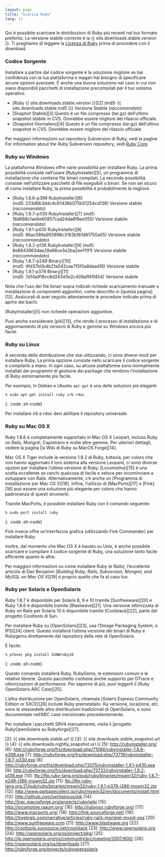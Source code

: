 ```yaml
---
layout: page
title: "Scarica Ruby"
lang: it
---
```


Qui è possibile scaricare le distribuzioni di Ruby più recenti nel tuo
formato preferito. La versione stabile corrente è la
{{ site.downloads.stable.version }}. Ti preghiamo di leggere la
[Licenza di Ruby][1] prima di procedere con il download.

### Codice Sorgente

Installare a partire dal codice sorgente è la soluzione migliore se hai
confidenza con la tua piattaforma e magari hai bisogno di specificare
alcune opzioni avanzate. È anche una buona soluzione nel caso in cui non
siano disponibili pacchetti di installazione precompilati per il tuo
sistema operativo.

* [Ruby {{ site.downloads.stable.version }}][2]
  (md5:&nbsp;{{ site.downloads.stable.md5 }}) Versione Stabile (*raccomandato*)
* [Snaphot Stabile][3] Questo è un file compresso (tar.gz) dell’ultimo
  snapshot *stabile* in CVS. Dovrebbe essere migliore del rilascio
  ufficiale.
* [Snapshot Giornaliero][4] Questo è un file compresso (tar.gz)
  dell’ultimo snapshot in CVS. Dovrebbe essere migliore del rilascio
  ufficiale.

Per maggiori informazioni sul repository Subversion di Ruby, vedi la
pagine For information about the Ruby Subversion repository, vedi [Ruby
Core](/it/community/ruby-core/).

### Ruby su Windows

La piattaforma Windows offre varie possibilità per installare Ruby. La
prima possibilità consiste nell’usare [RubyInstaller][5], un programma
di installazione che contiene file binari compilati. La seconda
possibilità consiste nell’utilizzare pacchetti di file eseguibili o
binari. Se non sei sicuro di come installare Ruby, la prima possibilità
è probabilmente la migliore.

* [Ruby 1.8.6-p398 RubyInstaller][6]
  (md5:&nbsp;233d6b3ddc4c61436b075b51254cd138) Versione stabile
  (*raccomandato*)
* [Ruby 1.8.7-p330 RubyInstaller][7] (md5:&nbsp;
  18d688cfae6e60857cad24da6f9ee055) Versione stabile (*raccomandato*)
* [Ruby 1.9.1-p430 RubyInstaller][8]
  (md5:&nbsp;86ac589a955898c3163b161d81750a05) Versione stabile
  (*raccommandato*)
* [Ruby 1.9.2-p136 RubyInstaller][9] (md5:&nbsp;
  8e8843963dae29a98ce3e2ba2ee111f1) Versione stabile (*raccommandato*)
* [Ruby 1.8.7-p249 Binary][10] (md5:&nbsp;4fd37b0b4b21a042cae7f5f0a8daad16)
  Versione stabile
* [Ruby 1.9.1-p378 Binary][11] (md5:&nbsp;7d14a918cc8d243d3e2c409aff41f454)
  Versione stabile

Nota che l’uso dei file binari sopra indicati richiede scaricamento
manuale e installazione di componenti aggiuntivi, come descritto in
[questa pagina][12]. Assicurati di aver seguito attentamente le
procedure indicate prima di aprire dei bachi.

[RubyInstaller][5] non richiede operazioni aggiuntive.

Puoi anche considerare [pik][13], che rende il processo di installazione
e di aggiornamento di più versioni di Ruby e gemme su Windows ancora più
facile.

### Ruby su Linux

A seconda della distribuzione che stai utilizzando, ci sono diversi modi
per installare Ruby. La prima opzione consiste nello scaricare il codice
sorgente e compilarlo a mano. In ogni caso, su alcune piattaforme sono
normalmente installati dei programmi di gestione dei package che rendono
l’installazione di Ruby estremamente più facile.

Per esempio, In Debian e Ubuntu `apt-get` è una delle soluzioni più
eleganti:

    % sudo apt-get install ruby irb rdoc
{: .code .sh-code}

Per installare irb e rdoc devi abilitare il repository universale.

### Ruby su Mac OS X

Ruby 1.8.6 è completamente supportato in Mac OS X Leopart, incluso Ruby
on Rails, Mongrel, Capistrano e molte altre gemme. Per ulteriori
dettagli, vedere la pagina [la Wiki di Ruby su MacOS Forge][14].

Mac OS X Tiger include la versione 1.8.2 di Ruby, tuttavia, per coloro
che non hanno aggiornato il loro sistema alla versione Leopard, ci sono
diverse opzioni per installare l’ultima versione di Ruby.
[Locomotive][15] è una scelta eccellente se cerchi qualcosa di facile e
veloce per incominciare a sviluppare con Rails. Alternativamente, c’è
anche un [Programma di installazione per Mac OS X][16]. Infine,
l’utilizzo di [MacPorts][17] o [Fink][18] può essere una soluzione più
elegante per coloro che hanno padronanza di questi strumenti.

Tramite MacPorts, è possibile installare Ruby con il comando seguente:

    % sudo port install ruby
{: .code .sh-code}

Fink invece offre un’interfaccia grafica (utilizzando Fink Commander)
per installare Ruby.

Inoltre, dal momento che Mac OS X è basato su Unix, è anche possibile
scaricare e compilare il codice sorgente di Ruby, una soluzione tanto
facile efficiente quanto le altre.

Per maggiori informazioni su come installare Ruby (e Rails),
l’eccellente articolo di Dan Benjamin [*Building Ruby, Rails,
Subversion, Mongrel, and MySQL on Mac OS X*][19] è proprio quello che fa
al caso tuo.

### Ruby per Solaris e OpenSolaris

Ruby 1.8.7 è disponibile per Solaris 8, 9 e 10 tramite [Sunfreeware][20]
e Ruby 1.8.6 è disponibile tramite [Blastwave][21]. Una versione
ottimizzata di Ruby on Rails per Solaris 10 è disponibile tramite
[Coolstack][22], parte del progetto Cooltools di Sun.

Per installare Ruby su [OpenSolaris][23], usa l’[Image Packaging System,
o IPS][24] client. Questo installerà l’ultima versione dei binari di
Ruby e Rubygems direttamente dal repository della rete di OpenSolaris.

È facile:

    % pfexec pkg install SUNWruby18
{: .code .sh-code}

Questo comando installerà Ruby, RubyGems, le estensioni comuni e le
relative librerie. Questo pacchetto contiene anche supporto per DTrace e
ottimizzazioni di performance. Per saperne di più, puoi leggerti il
[Ruby OpenSolaris ARC Case][25].

L’altra distribuzione per OpenSolaris, chiamata [Solaris Express
Community Edition or SXCE][26] include Ruby preinstallato. Ka versione,
locazione, etc. sono le stessedelle altre distribuzioni tradizionali di
OpenSolaris, e sono documentate nell’ARC case menzionato
precedentemente.

Per installare i pacchetti SRV4 manualmente, visita il [progetto
RubyOpenSolaris su Rubyforge][27].



[1]: http://www.ruby-lang.org/it/about/license.txt 
[2]: {{ site.downloads.stable.url }}
[3]: {{ site.downloads.stable_snapshot.url }}
[4]: {{ site.downloads.nightly_snapshot.url }}
[5]: http://rubyinstaller.org/ 
[6]: http://rubyforge.org/frs/download.php/71066/rubyinstaller-1.8.6-p398.exe 
[7]: http://rubyforge.org/frs/download.php/73719/rubyinstaller-1.8.7-p330.exe 
[8]: http://rubyforge.org/frs/download.php/72075/rubyinstaller-1.9.1-p430.exe 
[9]: http://rubyforge.org/frs/download.php/73722/rubyinstaller-1.9.2-p136.exe 
[10]: ftp://ftp.ruby-lang.org/pub/ruby/binaries/mswin32/ruby-1.8.7-p249-i386-mswin32.zip 
[11]: ftp://ftp.ruby-lang.org:21/pub/ruby/binaries/mswin32/ruby-1.9.1-p378-i386-mswin32.zip 
[12]: http://www.garbagecollect.jp/ruby/mswin32/en/documents/install.html 
[13]: http://github.com/vertiginous/pik 
[14]: http://trac.macosforge.org/projects/ruby/wiki 
[15]: http://locomotive.raaum.org/ 
[16]: http://rubyosx.rubyforge.org/ 
[17]: http://www.macports.org/ 
[18]: http://fink.sourceforge.net/ 
[19]: http://hivelogic.com/narrative/articles/ruby-rails-mongrel-mysql-osx 
[20]: http://www.sunfreeware.com 
[21]: http://www.blastwave.org 
[22]: http://cooltools.sunsource.net/coolstack 
[23]: http://www.opensolaris.org 
[24]: http://opensolaris.org/os/project/pkg/ 
[25]: http://jp.opensolaris.org/os/community/arc/caselog/2007/600/ 
[26]: http://opensolaris.org/os/downloads 
[27]: http://rubyforge.org/projects/rubyopensolaris 
